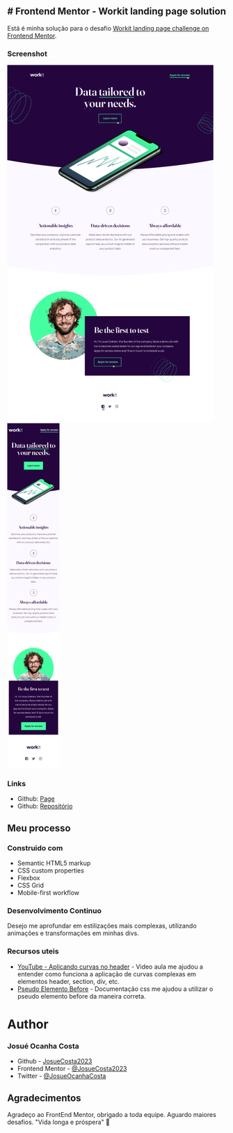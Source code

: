 ## # Frontend Mentor - Workit landing page solution

Está é minha solução para o desafio [Workit landing page challenge on Frontend Mentor](https://www.frontendmentor.io/challenges/workit-landing-page-2fYnyle5lu). 


### Screenshot

![Desktop version](./assets/designer/desktop.png)
![Mobile version](./assets/designer/smartphone.png)

### Links

- Github: [Page](https://josuecosta2023.github.io/LandingPageWorkit-FrontendMentor/)
- Github: [Repositório](https://github.com/JosueCosta2023/LandingPageWorkit-FrontendMentor)

## Meu processo

### Construido com

- Semantic HTML5 markup
- CSS custom properties
- Flexbox
- CSS Grid
- Mobile-first workflow


### Desenvolvimento Continuo

Desejo me aprofundar em estilizações mais complexas, utilizando animações e transformações em minhas divs.

### Recursos uteis

- [YouTube - Aplicando curvas no header](https://www.youtube.com/watch?v=mqzSY6Qy0yk) - Video aula me ajudou a entender como funciona a aplicação de curvas complexas em elementos header, section, div, etc.
- [Pseudo Elemento Before](https://www.w3schools.com/css/css_pseudo_elements.asp) - Documentação css me ajudou a utilizar o pseudo elemento before da maneira correta.


# Author
### Josué Ocanha Costa

- Github - [JosueCosta2023](https://github.com/JosueCosta2023)
- Frontend Mentor - [@JosueCosta2023](https://www.frontendmentor.io/profile/JosueCosta2023)
- Twitter - [@JosueOcanhaCosta](https://twitter.com/josue_ocanha)


## Agradecimentos

Agradeço ao FrontEnd Mentor, obrigado a toda equipe.
Aguardo maiores desafios. 
"Vida longa e próspera" 🖖
